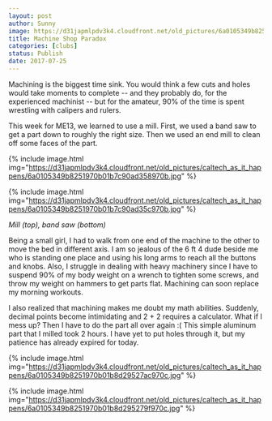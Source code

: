 ```yaml
---
layout: post
author: Sunny
image: https://d31japmlpdv3k4.cloudfront.net/old_pictures/6a0105349b8251970b01b7c90ad344970b-800wi.jpg
title: Machine Shop Paradox
categories: [clubs]
status: Publish
date: 2017-07-25
---
```



Machining is the biggest time sink. You would think a few cuts and holes would take moments to complete -- and they probably do, for the experienced machinist -- but for the amateur, 90% of the time is spent wrestling with calipers and rulers.

This week for ME13, we learned to use a mill. First, we used a band saw to get a part down to roughly the right size. Then we used an end mill to clean off some faces of the part.


{% include image.html img="https://d31japmlpdv3k4.cloudfront.net/old_pictures/caltech_as_it_happens/6a0105349b8251970b01b7c90ad358970b.jpg" %}

{% include image.html img="https://d31japmlpdv3k4.cloudfront.net/old_pictures/caltech_as_it_happens/6a0105349b8251970b01b7c90ad35c970b.jpg" %}

*Mill (top), band saw (bottom)*

Being a small girl, I had to walk from one end of the machine to the other to move the bed in different axis. I am so jealous of the 6 ft 4 dude beside me who is standing one place and using his long arms to reach all the buttons and knobs. Also, I struggle in dealing with heavy machinery since I have to suspend 90% of my body weight on a wrench to tighten some screws, and throw my weight on hammers to get parts flat. Machining can soon replace my morning workouts.

I also realized that machining makes me doubt my math abilities. Suddenly, decimal points become intimidating and 2 + 2 requires a calculator. What if I mess up? Then I have to do the part all over again :(
This simple aluminum part that I milled took 2 hours. I have yet to put holes through it, but my patience has already expired for today.


{% include image.html img="https://d31japmlpdv3k4.cloudfront.net/old_pictures/caltech_as_it_happens/6a0105349b8251970b01b8d29527ac970c.jpg" %}

{% include image.html img="https://d31japmlpdv3k4.cloudfront.net/old_pictures/caltech_as_it_happens/6a0105349b8251970b01b8d295279f970c.jpg" %}

